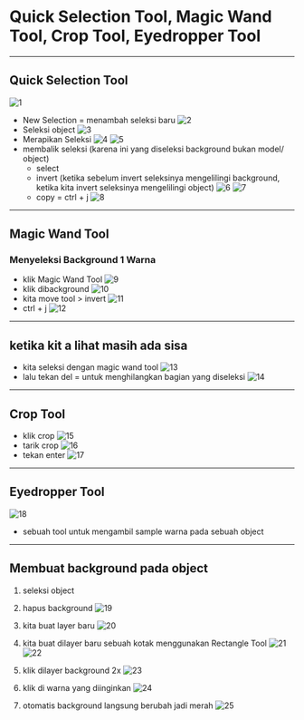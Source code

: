 # Quick Selection Tool, Magic Wand Tool, Crop Tool, Eyedropper Tool

---

## Quick Selection Tool

![1](../assets/img/2/img1.webp)

- New Selection = menambah seleksi baru
    ![2](../assets/img/2/img2.webp)
- Seleksi object
    ![3](../assets/img/2/img3.webp)
- Merapikan Seleksi
    ![4](../assets/img/2/img4.webp)
    ![5](../assets/img/2/img5.webp)
- membalik seleksi (karena ini yang diseleksi background bukan model/ object)
  - select
  - invert (ketika sebelum invert seleksinya mengelilingi background, ketika kita invert seleksinya mengelilingi object)
  ![6](../assets/img/2/img6.webp)
  ![7](../assets/img/2/img7.webp)
  - copy = ctrl + j
  ![8](../assets/img/2/img8.webp)

---

## Magic Wand Tool

### Menyeleksi Background 1 Warna

- klik Magic Wand Tool
![9](../assets/img/2/img9.webp)
- klik dibackground
![10](../assets/img/2/img10.webp)
- kita move tool > invert
![11](../assets/img/2/img11.webp)
- ctrl + j
![12](../assets/img/2/img12.webp)

---

## ketika kit a lihat masih ada sisa

- kita seleksi dengan magic wand tool
![13](../assets/img/2/img13.webp)
- lalu tekan del = untuk menghilangkan bagian yang diseleksi
![14](../assets/img/2/img14.webp)

---

## Crop Tool

- klik crop
![15](../assets/img/2/img15.webp)
- tarik crop
![16](../assets/img/2/img16.webp)
- tekan enter
![17](../assets/img/2/img17.webp)

---

## Eyedropper Tool

![18](../assets/img/2/img18.webp)

- sebuah tool untuk mengambil sample warna pada sebuah object

---

## Membuat background pada object

1. seleksi object
2. hapus background
![19](../assets/img/2/img19.webp)

3. kita buat layer baru
![20](../assets/img/2/img20.webp)

4. kita buat dilayer baru sebuah kotak menggunakan Rectangle Tool
![21](../assets/img/2/img21.webp)
![22](../assets/img/2/img22.webp)

5. klik dilayer background 2x
![23](../assets/img/2/img23.webp)

6. klik di warna yang diinginkan
![24](../assets/img/2/img24.webp)

7. otomatis background langsung berubah jadi merah
![25](../assets/img/2/img25.webp)